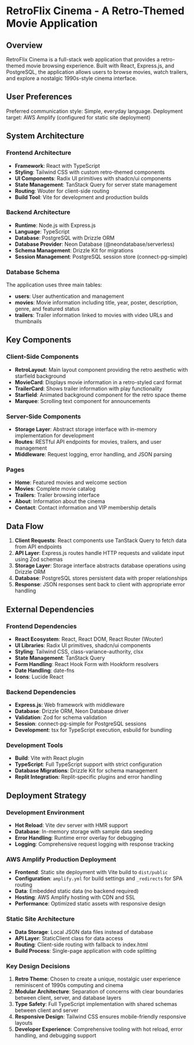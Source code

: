 # RetroFlix Cinema - A Retro-Themed Movie Application

## Overview

RetroFlix Cinema is a full-stack web application that provides a retro-themed movie browsing experience. Built with React, Express.js, and PostgreSQL, the application allows users to browse movies, watch trailers, and explore a nostalgic 1990s-style cinema interface.

## User Preferences

Preferred communication style: Simple, everyday language.
Deployment target: AWS Amplify (configured for static site deployment)

## System Architecture

### Frontend Architecture
- **Framework**: React with TypeScript
- **Styling**: Tailwind CSS with custom retro-themed components
- **UI Components**: Radix UI primitives with shadcn/ui components
- **State Management**: TanStack Query for server state management
- **Routing**: Wouter for client-side routing
- **Build Tool**: Vite for development and production builds

### Backend Architecture
- **Runtime**: Node.js with Express.js
- **Language**: TypeScript
- **Database**: PostgreSQL with Drizzle ORM
- **Database Provider**: Neon Database (@neondatabase/serverless)
- **Schema Management**: Drizzle Kit for migrations
- **Session Management**: PostgreSQL session store (connect-pg-simple)

### Database Schema
The application uses three main tables:
- **users**: User authentication and management
- **movies**: Movie information including title, year, poster, description, genre, and featured status
- **trailers**: Trailer information linked to movies with video URLs and thumbnails

## Key Components

### Client-Side Components
- **RetroLayout**: Main layout component providing the retro aesthetic with starfield background
- **MovieCard**: Displays movie information in a retro-styled card format
- **TrailerCard**: Shows trailer information with play functionality
- **Starfield**: Animated background component for the retro space theme
- **Marquee**: Scrolling text component for announcements

### Server-Side Components
- **Storage Layer**: Abstract storage interface with in-memory implementation for development
- **Routes**: RESTful API endpoints for movies, trailers, and user management
- **Middleware**: Request logging, error handling, and JSON parsing

### Pages
- **Home**: Featured movies and welcome section
- **Movies**: Complete movie catalog
- **Trailers**: Trailer browsing interface
- **About**: Information about the cinema
- **Contact**: Contact information and VIP membership details

## Data Flow

1. **Client Requests**: React components use TanStack Query to fetch data from API endpoints
2. **API Layer**: Express.js routes handle HTTP requests and validate input using Zod schemas
3. **Storage Layer**: Storage interface abstracts database operations using Drizzle ORM
4. **Database**: PostgreSQL stores persistent data with proper relationships
5. **Response**: JSON responses sent back to client with appropriate error handling

## External Dependencies

### Frontend Dependencies
- **React Ecosystem**: React, React DOM, React Router (Wouter)
- **UI Libraries**: Radix UI primitives, shadcn/ui components
- **Styling**: Tailwind CSS, class-variance-authority, clsx
- **State Management**: TanStack Query
- **Form Handling**: React Hook Form with Hookform resolvers
- **Date Handling**: date-fns
- **Icons**: Lucide React

### Backend Dependencies
- **Express.js**: Web framework with middleware
- **Database**: Drizzle ORM, Neon Database driver
- **Validation**: Zod for schema validation
- **Session**: connect-pg-simple for PostgreSQL sessions
- **Development**: tsx for TypeScript execution, esbuild for bundling

### Development Tools
- **Build**: Vite with React plugin
- **TypeScript**: Full TypeScript support with strict configuration
- **Database Migrations**: Drizzle Kit for schema management
- **Replit Integration**: Replit-specific plugins and error handling

## Deployment Strategy

### Development Environment
- **Hot Reload**: Vite dev server with HMR support
- **Database**: In-memory storage with sample data seeding
- **Error Handling**: Runtime error overlay for debugging
- **Logging**: Comprehensive request logging with response tracking

### AWS Amplify Production Deployment
- **Frontend**: Static site deployment with Vite build to `dist/public`
- **Configuration**: `amplify.yml` for build settings and `_redirects` for SPA routing
- **Data**: Embedded static data (no backend required)
- **Hosting**: AWS Amplify hosting with CDN and SSL
- **Performance**: Optimized static assets with responsive design

### Static Site Architecture
- **Data Storage**: Local JSON data files instead of database
- **API Layer**: StaticClient class for data access
- **Routing**: Client-side routing with fallback to index.html
- **Build Process**: Single-page application with code splitting

### Key Design Decisions

1. **Retro Theme**: Chosen to create a unique, nostalgic user experience reminiscent of 1990s computing and cinema
2. **Modular Architecture**: Separation of concerns with clear boundaries between client, server, and database layers
3. **Type Safety**: Full TypeScript implementation with shared schemas between client and server
4. **Responsive Design**: Tailwind CSS ensures mobile-friendly responsive layouts
5. **Developer Experience**: Comprehensive tooling with hot reload, error handling, and debugging support